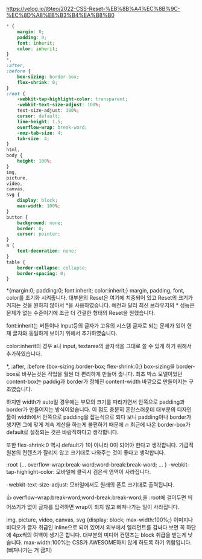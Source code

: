 https://velog.io/@teo/2022-CSS-Reset-%EB%8B%A4%EC%8B%9C-%EC%8D%A8%EB%B3%B4%EA%B8%B0

```css
* {
	margin: 0;
	padding: 0;
	font: inherit;
	color: inherit;
}
*,
:after,
:before {
	box-sizing: border-box;
	flex-shrink: 0;
}
:root {
	-webkit-tap-highlight-color: transparent;
	-webkit-text-size-adjust: 100%;
	text-size-adjust: 100%;
	cursor: default;
	line-height: 1.5;
	overflow-wrap: break-word;
	-moz-tab-size: 4;
	tab-size: 4;
}
html,
body {
	height: 100%;
}
img,
picture,
video,
canvas,
svg {
	display: block;
	max-width: 100%;
}
button {
	background: none;
	border: 0;
	cursor: pointer;
}
a {
	text-decoration: none;
}
table {
	border-collapse: collapse;
	border-spacing: 0;
}
```

*{margin:0; padding:0; font:inherit; color:inherit;}
margin, padding, font, color를 초기화 시켜줍니다. 대부분의 Reset은 여기에 치중되어 있고 Reset의 크기가 커지는 것을 원하지 않아서 *을 사용하였습니다. 예전과 달리 최신 브라우저의 \* 성능은 문제가 없는 수준이기에 조금 더 간결한 형태의 Reset을 원했습니다.

font:inherit는 버튼이나 Input등의 글자가 고유의 시스템 글자로 되는 문제가 있어 현재 글자와 동일하게 보이기 위해서 추가하였습니다.

color:inherit의 경우 a나 input, textarea의 글자색을 그대로 쓸 수 있게 하기 위해서 추가하였습니다.

\*, :after, :before {box-sizing:border-box; flex-shrink:0;}
box-sizing을 border-box로 바꾸는것은 작업을 훨씬 더 편리하게 만들어 줍니다. 최초 박스 모델이었던 content-box는 paddig과 border가 정해진 content-width 바깥으로 만들어지는 구조였습니다.

하지만 width가 auto일 경우에는 부모의 크기를 따라가면서 안쪽으로 padding과 border가 만들어지는 방식이었습니다. 이 점도 충분히 혼란스러운데 대부분의 디자인 툴이 width에서 안쪽으로 padding을 잡는식으로 되다 보니 padding이나 border가 생기면 그에 맞게 계속 계산을 하는게 불편하기 때문에 🔥 최근에 나온 border-box가 default로 설정되는 것은 바람직하다고 생각합니다.

또한 flex-shrink:0 역시 default가 1이 아니라 0이 되어야 한다고 생각합니다. 가급적 원본의 컨텐츠가 잘리지 않고 크기대로 나와주는 것이 좋다고 생각합니다.

:root {... overflow-wrap:break-word;word-break:break-word; ... }
-webkit-tap-highlight-color: 모바일에 클릭시 검은색 영역이 사라집니다.

-webkit-text-size-adjust: 모바일에서도 원래의 폰트 크기대로 출력됩니다.

👍 overflow-wrap:break-word;word-break:break-word;을 :root에 걸어두면 띄어쓰기가 없이 글자를 입력하면 wrap이 되지 않고 삐져나가는 일이 사라집니다.

img, picture, video, canvas, svg {display: block; max-width:100%;}
이미지나 비디오가 글자 취급인 inline으로 되어 있어서 외부에서 엘리먼트를 감싸다 보면 꼭 하단에 4px씩의 여백이 생기곤 합니다. 대부분의 미디어 컨텐츠는 block 취급을 받는게 낫습니다. max-width:100%는 CSS가 AWESOME하지 않게 하도록 하기 위함입니다. (삐져나가는 거 금지)
